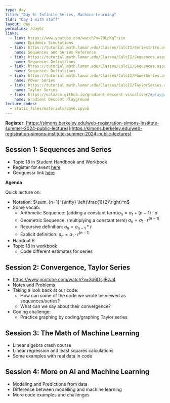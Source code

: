 ```yaml
---
type: day
title: "Day 6: Infinite Series, Machine Learning"
tldr: "Day 1 with stuff"
layout: day
permalink: /day6/
links:
  - link: https://www.youtube.com/watch?v=7OLpKqTriio
    name: Epidemic Simulations
  - link: https://tutorial.math.lamar.edu/Classes/CalcII/SeriesIntro.aspx
    name: Sequences and Series Reference
  - link: https://tutorial.math.lamar.edu/Classes/CalcII/Sequences.aspx
    name: Sequences Definitions
  - link: https://tutorial.math.lamar.edu/Classes/CalcII/Sequences.aspx
    name: Sequences Definitions
  - link: https://tutorial.math.lamar.edu/Classes/CalcII/PowerSeries.aspx
    name: Power Series
  - link: https://tutorial.math.lamar.edu/Classes/CalcII/TaylorSeries.aspx
    name: Taylor Series
  - link: https://uclaacm.github.io/gradient-descent-visualiser/#playground
    name: Gradient Descent Playground
lecture_codes:
  - static_files/materials/day6.ipynb
---
```


**Register**:
[https://simons.berkeley.edu/web-registration-simons-institute-summer-2024-public-lectures](https://simons.berkeley.edu/web-registration-simons-institute-summer-2024-public-lectures)

## Session 1: Sequences and Series
- Topic 18 in Student Handbook and Workbook
- Register for event [here](https://simons.berkeley.edu/web-registration-simons-institute-summer-2024-public-lectures)
- Geoguessr link [here](https://www.geoguessr.com/challenge/OaVuOYU2JYpvFaKL)

**Agenda**

Quick lecture on:
- Notation: $\sum_{n=1}^{\infty} \left(\frac{1}{2}\right)^n$
- Some vocab:
  - Arithmetic Sequence: (adding a constant term)$a_n = a_1 + (n - 1) \cdot d$
  - Geometric Sequence: (multiplying a constant term) $a_n = a_1 \cdot r^{(n - 1)}$
  - Recursive definition: $a_n = a_{n-1}*r$
  - Explicit definition: $a_n = a_1 \cdot r^{(n - 1)}$
- Handout 6
- Topic 18 in workbook
  - Code different estimates for series 

## Session 2: Convergence, Taylor Series
- https://www.youtube.com/watch?v=3d6DsjIBzJ4
- [Notes and Problems](https://tutorial.math.lamar.edu/Classes/CalcII/SeriesIntro.aspx)
- Taking a look back at our code:
  - How can some of the code we wrote be viewed as sequences/series?
  - What can we say about their convergence? 
- Coding challenge:
  - Practice graphing by coding/graphing Taylor series

## Session 3: The Math of Machine Learning
- Linear algebra crash course
- Linear regression and least squares calculations
- Some examples with real data in code

## Session 4: More on AI and Machine Learning
- Modeling and Predictions from data
- Difference between modelling and machine learning
- More code examples and challenges
